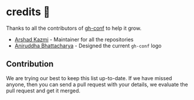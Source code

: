 # credits :metal:

Thanks to all the contributors of [gh-conf](https://github.com/gh-conf) to help it grow.

- [Arshad Kazmi](https://github.com/arshadkazmi42) - Maintainer for all the repositories
- [Aniruddha Bhattacharya](https://dribbble.com/aniruddha) - Designed the current `gh-conf` logo

## Contribution
We are trying our best to keep this list up-to-date. If we have missed anyone, then you can send a pull request with your details, we evaluate the pull request and get it merged.
